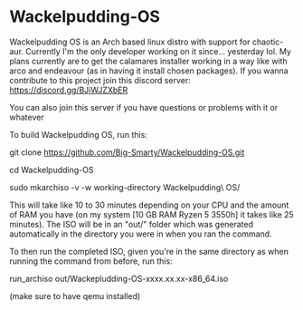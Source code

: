 # Wackelpudding-OS
Wackelpudding OS is an Arch based linux distro with support for chaotic-aur.
Currently I'm the only developer working on it since... yesterday lol.
My plans currently are to get the calamares installer working in a way like with arco and endeavour (as in having it install chosen packages).
If you wanna contribute to this project join this discord server: https://discord.gg/BJjWJZXbER

You can also join this server if you have questions or problems with it or whatever

To build Wackelpudding OS, run this:

git clone https://github.com/Big-Smarty/Wackelpudding-OS.git

cd Wackelpudding-OS

sudo mkarchiso -v -w working-directory Wackelpudding\ OS/

This will take like 10 to 30 minutes depending on your CPU and the amount of RAM you have (on my system [10 GB RAM Ryzen 5 3550h] it takes like 25 minutes).
The ISO will be in an "out/" folder which was generated automatically in the directory you were in when you ran the command.

To then run the completed ISO, given you're in the same directory as when running the command from before, run this:

run_archiso out/Wackepludding-OS-xxxx.xx.xx-x86_64.iso

(make sure to have qemu installed)

